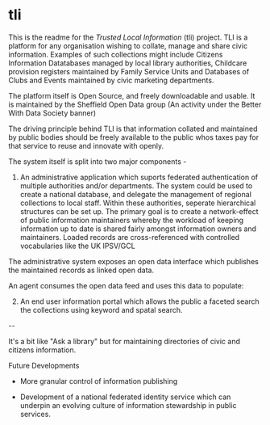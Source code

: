 tli
===

This is the readme for the _Trusted Local Information_ (tli) project. TLI is a platform for any organisation wishing to collate, manage and share civic information. Examples of such collections might include Citizens Information Datatabases managed by local library authorities, Childcare provision registers maintained by Family Service Units and Databases of Clubs and Events maintained by civic marketing departments.

The platform itself is Open Source, and freely downloadable and usable. It is maintained by the Sheffield Open Data group (An activity under the Better With Data Society banner)

The driving principle behind TLI is that information collated and maintained by public bodies should be freely available to the public whos taxes pay for that service to reuse and innovate with openly.

The system itself is split into two major components - 

1) An administrative application which suports federated authentication of multiple authorities and/or departments. The system could be used to create a national database, and delegate the management of regional collections to local staff. Within these authorities, seperate hierarchical structures can be set up. The primary goal is to create a network-effect of public information maintainers whereby the workload of keeping information up to date is shared fairly amongst information owners and maintainers. Loaded records are cross-referenced with controlled vocabularies like the UK IPSV/GCL

The administrative system exposes an open data interface which publishes the maintained records as linked open data.

An agent consumes the open data feed and uses this data to populate:

2) An end user information portal which allows the public a faceted search the collections using keyword and spatal search.


--

It's a bit like "Ask a library" but for maintaining directories of civic and citizens information.

Future Developments

* More granular control of information publishing

* Development of a national federated identity service which can underpin an evolving culture of information stewardship in public services.
